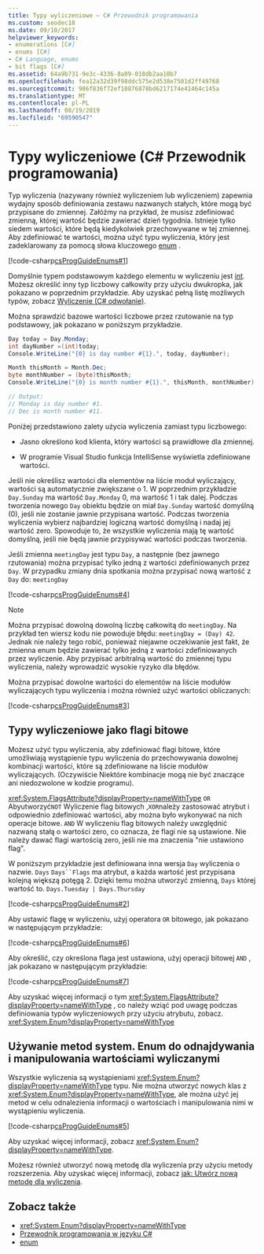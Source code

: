 ```yaml
---
title: Typy wyliczeniowe — C# Przewodnik programowania
ms.custom: seodec18
ms.date: 09/10/2017
helpviewer_keywords:
- enumerations [C#]
- enums [C#]
- C# Language, enums
- bit flags [C#]
ms.assetid: 64a9b731-9e3c-4336-8a09-018db2aa10b7
ms.openlocfilehash: fea12a32d39f98ddc575e2d538e7501d2ff49768
ms.sourcegitcommit: 986f836f72ef10876878bd6217174e41464c145a
ms.translationtype: MT
ms.contentlocale: pl-PL
ms.lasthandoff: 08/19/2019
ms.locfileid: "69590547"
---
```

# <a name="enumeration-types-c-programming-guide"></a>Typy wyliczeniowe (C# Przewodnik programowania)

Typ wyliczenia (nazywany również wyliczeniem lub wyliczeniem) zapewnia wydajny sposób definiowania zestawu nazwanych stałych, które mogą być przypisane do zmiennej. Załóżmy na przykład, że musisz zdefiniować zmienną, której wartość będzie zawierać dzień tygodnia. Istnieje tylko siedem wartości, które będą kiedykolwiek przechowywane w tej zmiennej. Aby zdefiniować te wartości, można użyć typu wyliczenia, który jest zadeklarowany za pomocą słowa kluczowego [enum](../language-reference/keywords/enum.md) .

[!code-csharp[csProgGuideEnums#1](../../../samples/snippets/csharp/VS_Snippets_VBCSharp/csProgGuideEnums/CS/Enums.cs#1)]

Domyślnie typem podstawowym każdego elementu w wyliczeniu jest [int](../language-reference/builtin-types/integral-numeric-types.md). Możesz określić inny typ liczbowy całkowity przy użyciu dwukropka, jak pokazano w poprzednim przykładzie. Aby uzyskać pełną listę możliwych typów, zobacz [Wyliczenie (C# odwołanie)](../language-reference/keywords/enum.md).

Można sprawdzić bazowe wartości liczbowe przez rzutowanie na typ podstawowy, jak pokazano w poniższym przykładzie.

```csharp
Day today = Day.Monday;
int dayNumber =(int)today;
Console.WriteLine("{0} is day number #{1}.", today, dayNumber);

Month thisMonth = Month.Dec;
byte monthNumber = (byte)thisMonth;
Console.WriteLine("{0} is month number #{1}.", thisMonth, monthNumber);

// Output:
// Monday is day number #1.
// Dec is month number #11.
```

Poniżej przedstawiono zalety użycia wyliczenia zamiast typu liczbowego:

- Jasno określono kod klienta, który wartości są prawidłowe dla zmiennej.

- W programie Visual Studio funkcja IntelliSense wyświetla zdefiniowane wartości.

Jeśli nie określisz wartości dla elementów na liście moduł wyliczający, wartości są automatycznie zwiększane o 1. W poprzednim przykładzie `Day.Sunday` ma wartość `Day.Monday` 0, ma wartość 1 i tak dalej. Podczas tworzenia nowego `Day` obiektu będzie on miał `Day.Sunday` wartość domyślną (0), jeśli nie zostanie jawnie przypisana wartość. Podczas tworzenia wyliczenia wybierz najbardziej logiczną wartość domyślną i nadaj jej wartość zero. Spowoduje to, że wszystkie wyliczenia mają tę wartość domyślną, jeśli nie będą jawnie przypisywać wartości podczas tworzenia.

Jeśli zmienna `meetingDay` jest typu `Day`, a następnie (bez jawnego rzutowania) można przypisać tylko jedną z wartości zdefiniowanych przez `Day`. W przypadku zmiany dnia spotkania można przypisać nową wartość z `Day` do: `meetingDay`

[!code-csharp[csProgGuideEnums#4](../../../samples/snippets/csharp/VS_Snippets_VBCSharp/csProgGuideEnums/CS/Enums.cs#4)]

> [!NOTE]
> Można przypisać dowolną dowolną liczbę całkowitą do `meetingDay`. Na przykład ten wiersz kodu nie powoduje błędu: `meetingDay = (Day) 42`. Jednak nie należy tego robić, ponieważ niejawne oczekiwanie jest fakt, że zmienna enum będzie zawierać tylko jedną z wartości zdefiniowanych przez wyliczenie. Aby przypisać arbitralną wartość do zmiennej typu wyliczenia, należy wprowadzić wysokie ryzyko dla błędów.

Można przypisać dowolne wartości do elementów na liście modułów wyliczających typu wyliczenia i można również użyć wartości obliczanych:

[!code-csharp[csProgGuideEnums#3](../../../samples/snippets/csharp/VS_Snippets_VBCSharp/csProgGuideEnums/CS/Enums.cs#3)]

## <a name="enumeration-types-as-bit-flags"></a>Typy wyliczeniowe jako flagi bitowe

Możesz użyć typu wyliczenia, aby zdefiniować flagi bitowe, które umożliwiają wystąpienie typu wyliczenia do przechowywania dowolnej kombinacji wartości, które są zdefiniowane na liście modułów wyliczających. (Oczywiście Niektóre kombinacje mogą nie być znaczące ani niedozwolone w kodzie programu).

<xref:System.FlagsAttribute?displayProperty=nameWithType> `OR` Abyutworzyć`NOT` Wyliczenie flag bitowych ,`XOR`należy zastosować atrybut i odpowiednio zdefiniować wartości, aby można było wykonywać na nich operacje bitowe. `AND` W wyliczeniu flag bitowych należy uwzględnić nazwaną stałą o wartości zero, co oznacza, że flagi nie są ustawione. Nie należy dawać flagi wartością zero, jeśli nie ma znaczenia "nie ustawiono flag".

W poniższym przykładzie jest definiowana inna wersja `Day` wyliczenia o nazwie. `Days` `Days``Flags` ma atrybut, a każda wartość jest przypisana kolejną większą potęgą 2. Dzięki temu można utworzyć zmienną, `Days` której wartość to. `Days.Tuesday | Days.Thursday`

[!code-csharp[csProgGuideEnums#2](../../../samples/snippets/csharp/VS_Snippets_VBCSharp/csProgGuideEnums/CS/Enums.cs#2)]

Aby ustawić flagę w wyliczeniu, użyj operatora `OR` bitowego, jak pokazano w następującym przykładzie:

[!code-csharp[csProgGuideEnums#6](../../../samples/snippets/csharp/VS_Snippets_VBCSharp/csProgGuideEnums/CS/Enums.cs#6)]

Aby określić, czy określona flaga jest ustawiona, użyj operacji bitowej `AND` , jak pokazano w następującym przykładzie:

[!code-csharp[csProgGuideEnums#7](../../../samples/snippets/csharp/VS_Snippets_VBCSharp/csProgGuideEnums/CS/Enums.cs#7)]

Aby uzyskać więcej informacji o tym <xref:System.FlagsAttribute?displayProperty=nameWithType> , co należy wziąć pod uwagę podczas definiowania typów wyliczeniowych przy użyciu atrybutu, zobacz. <xref:System.Enum?displayProperty=nameWithType>

## <a name="using-the-systemenum-methods-to-discover-and-manipulate-enum-values"></a>Używanie metod system. Enum do odnajdywania i manipulowania wartościami wyliczanymi

Wszystkie wyliczenia są wystąpieniami <xref:System.Enum?displayProperty=nameWithType> typu. Nie można utworzyć nowych klas z <xref:System.Enum?displayProperty=nameWithType>, ale można użyć jej metod w celu odnalezienia informacji o wartościach i manipulowania nimi w wystąpieniu wyliczenia.

[!code-csharp[csProgGuideEnums#5](../../../samples/snippets/csharp/VS_Snippets_VBCSharp/csProgGuideEnums/CS/Enums.cs#5)]

Aby uzyskać więcej informacji, zobacz <xref:System.Enum?displayProperty=nameWithType>.

Możesz również utworzyć nową metodę dla wyliczenia przy użyciu metody rozszerzenia. Aby uzyskać więcej informacji, zobacz [jak: Utwórz nową metodę dla wyliczenia](./classes-and-structs/how-to-create-a-new-method-for-an-enumeration.md).

## <a name="see-also"></a>Zobacz także

- <xref:System.Enum?displayProperty=nameWithType>
- [Przewodnik programowania w języku C#](./index.md)
- [enum](../language-reference/keywords/enum.md)
